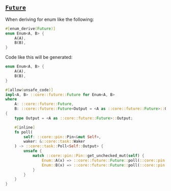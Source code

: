## [`Future`](https://doc.rust-lang.org/std/future/trait.Future.html)

When deriving for enum like the following:

```rust
#[enum_derive(Future)]
enum Enum<A, B> {
    A(A),
    B(B),
}
```

Code like this will be generated:

```rust
enum Enum<A, B> {
    A(A),
    B(B),
}

#[allow(unsafe_code)]
impl<A, B> ::core::future::Future for Enum<A, B>
where
    A: ::core::future::Future,
    B: ::core::future::Future<Output = <A as ::core::future::Future>::Output>,
{
    type Output = <A as ::core::future::Future>::Output;

    #[inline]
    fn poll(
        self: ::core::pin::Pin<&mut Self>,
        waker: &::core::task::Waker
    ) -> ::core::task::Poll<Self::Output> {
        unsafe {
            match ::core::pin::Pin::get_unchecked_mut(self) {
                Enum::A(x) => ::core::future::Future::poll(::core::pin::Pin::new_unchecked(x), waker),
                Enum::B(x) => ::core::future::Future::poll(::core::pin::Pin::new_unchecked(x), waker),
            }
        }
    }
}
```
